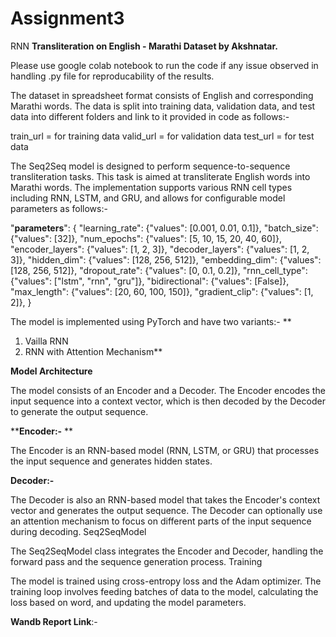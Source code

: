 # Assignment3
RNN
**Transliteration on English - Marathi Dataset by Akshnatar.**

Please use google colab notebook to run the code if any issue observed in handling .py file for reproducability of the results.

The dataset in spreadsheet format consists of English and corresponding Marathi words. The data is split into training data, validation data, and test data into different folders and link to it provided in code as follows:-

train_url = for training data
valid_url = for validation data
test_url = for test data

The Seq2Seq model is designed to perform sequence-to-sequence transliteration tasks. This task is aimed at transliterate English words into Marathi words. The implementation supports various RNN cell types including RNN, LSTM, and GRU, and allows for configurable model parameters as follows:-

   "**parameters**": {
        "learning_rate": {"values": [0.001, 0.01, 0.1]},
        "batch_size": {"values": [32]},
        "num_epochs": {"values": [5, 10, 15, 20, 40, 60]},
        "encoder_layers": {"values": [1, 2, 3]},
        "decoder_layers": {"values": [1, 2, 3]},
        "hidden_dim": {"values": [128, 256, 512]},
        "embedding_dim": {"values": [128, 256, 512]},
        "dropout_rate": {"values": [0, 0.1, 0.2]},
        "rnn_cell_type": {"values": ["lstm", "rnn", "gru"]},
        "bidirectional": {"values": [False]},
        "max_length": {"values": [20, 60, 100, 150]},
        "gradient_clip": {"values": [1, 2]},
    }
    
 The model is implemented using PyTorch and have two variants:-
**
 1) Vailla RNN
 2) RNN with Attention Mechanism**


**Model Architecture**

The model consists of an Encoder and a Decoder. The Encoder encodes the input sequence into a context vector, which is then decoded by the Decoder to generate the output sequence.

****Encoder:-** **

The Encoder is an RNN-based model (RNN, LSTM, or GRU) that processes the input sequence and generates hidden states.

**Decoder:-** 

The Decoder is also an RNN-based model that takes the Encoder's context vector and generates the output sequence. The Decoder can optionally use an attention mechanism to focus on different parts of the input sequence during decoding.
Seq2SeqModel

The Seq2SeqModel class integrates the Encoder and Decoder, handling the forward pass and the sequence generation process.
Training

The model is trained using cross-entropy loss and the Adam optimizer. The training loop involves feeding batches of data to the model, calculating the loss based on word, and updating the model parameters.

**Wandb Report Link**:- 
